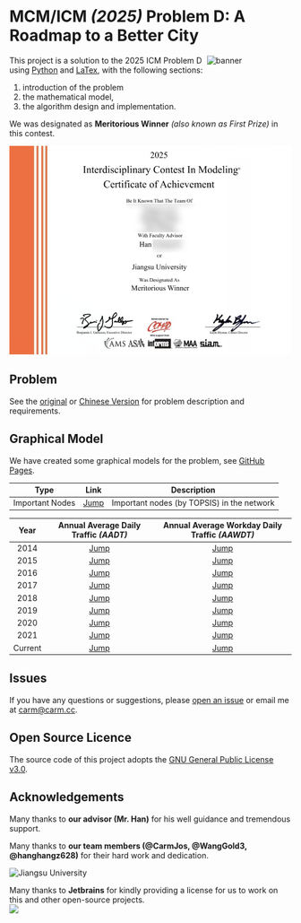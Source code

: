 # **MCM/ICM** _(2025)_ Problem D: A Roadmap to a Better City

<img align="right" height=30% width=30% src=".doc/problem/img.png"  alt="banner"/>

This project is a solution to the 2025 ICM Problem D using [Python]() and [LaTex](), with the following sections:

1. introduction of the problem
2. the mathematical model,
3. the algorithm design and implementation.

We was designated as **Meritorious Winner** _(also known as First Prize)_ in this contest.

![Cert](.doc/result.png)

## Problem

See the [original](.doc/problem/ORIGINAL.md) or [Chinese Version](.doc/problem/CHINESE.md)
for problem description and requirements.

## Graphical Model

We have created some graphical models for the problem, see [GitHub Pages](https://carmjos.github.io/MCM-ICM.2025.D/).

|    **Type**     |                               **Link**                                | **Description**                            |            
|:---------------:|:---------------------------------------------------------------------:|--------------------------------------------|
| Important Nodes | [Jump](https://carmjos.github.io/MCM-ICM.2025.D/important_nodes.html) | Important nodes (by TOPSIS) in the network |

| **Year** |                 **Annual Average Daily Traffic** _(AADT)_                  |             **Annual Average Workday Daily Traffic** _(AAWDT)_              |
|:--------:|:--------------------------------------------------------------------------:|:---------------------------------------------------------------------------:|
|   2014   |  [Jump](https://carmjos.github.io/MCM-ICM.2025.D/traffic/aadt/2014.html)   |  [Jump](https://carmjos.github.io/MCM-ICM.2025.D/traffic/aawdt/2014.html)   |
|   2015   |  [Jump](https://carmjos.github.io/MCM-ICM.2025.D/traffic/aadt/2015.html)   |  [Jump](https://carmjos.github.io/MCM-ICM.2025.D/traffic/aawdt/2015.html)   |
|   2016   |  [Jump](https://carmjos.github.io/MCM-ICM.2025.D/traffic/aadt/2016.html)   |  [Jump](https://carmjos.github.io/MCM-ICM.2025.D/traffic/aawdt/2016.html)   |
|   2017   |  [Jump](https://carmjos.github.io/MCM-ICM.2025.D/traffic/aadt/2017.html)   |  [Jump](https://carmjos.github.io/MCM-ICM.2025.D/traffic/aawdt/2017.html)   |
|   2018   |  [Jump](https://carmjos.github.io/MCM-ICM.2025.D/traffic/aadt/2018.html)   |  [Jump](https://carmjos.github.io/MCM-ICM.2025.D/traffic/aawdt/2018.html)   |
|   2019   |  [Jump](https://carmjos.github.io/MCM-ICM.2025.D/traffic/aadt/2019.html)   |  [Jump](https://carmjos.github.io/MCM-ICM.2025.D/traffic/aawdt/2019.html)   |
|   2020   |  [Jump](https://carmjos.github.io/MCM-ICM.2025.D/traffic/aadt/2020.html)   |  [Jump](https://carmjos.github.io/MCM-ICM.2025.D/traffic/aawdt/2020.html)   |
|   2021   |  [Jump](https://carmjos.github.io/MCM-ICM.2025.D/traffic/aadt/2021.html)   |  [Jump](https://carmjos.github.io/MCM-ICM.2025.D/traffic/aawdt/2021.html)   |
| Current  | [Jump](https://carmjos.github.io/MCM-ICM.2025.D/traffic/aadt/current.html) | [Jump](https://carmjos.github.io/MCM-ICM.2025.D/traffic/aawdt/current.html) |

## Issues

If you have any questions or suggestions, 
please [open an issue](https://github.com/CarmJos/CarmJos/issues/new?template=Blank+issue)
or email me at [carm@carm.cc](mailto:carm@carm.cc).

## Open Source Licence

The source code of this project adopts the [GNU General Public License v3.0](https://opensource.org/licenses/GPL-3.0).

## Acknowledgements

Many thanks to **our advisor (Mr. Han)** for his well guidance and tremendous support.

Many thanks to **our team members (@CarmJos, @WangGold3, @hanghangz628)** for their hard work and dedication.

![Jiangsu University](.doc/school-logo.png)

Many thanks to **Jetbrains** for kindly providing a license for us to work on this and other open-source projects.  
![](https://resources.jetbrains.com/storage/products/company/brand/logos/jb_beam.svg)


